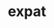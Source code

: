 ---
title: "expat"
layout: cache
categories: [package, v0.19]
meta: {"versions": ["2.4.8"], "compilers": ["gcc@=11.1.0", "gcc@=7.3.1", "gcc@=7.5.0", "gcc@=8.4.0", "oneapi@=2022.1.0"], "oss": ["amzn2", "ubuntu18.04", "ubuntu20.04"], "platforms": ["linux"], "targets": ["aarch64", "neoverse_n1", "x86_64", "x86_64_v3"], "stacks": ["aws-ahug", "aws-ahug-aarch64", "aws-isc", "aws-isc-aarch64", "build_systems", "data-vis-sdk", "e4s", "e4s-oneapi", "ml-cpu", "ml-cuda", "ml-rocm", "radiuss", "radiuss-aws", "radiuss-aws-aarch64", "tutorial"], "num_specs": 7, "num_specs_by_stack": {"radiuss-aws-aarch64": 2, "aws-ahug-aarch64": 2, "aws-isc-aarch64": 2, "ml-cpu": 1, "ml-cuda": 1, "aws-ahug": 1, "ml-rocm": 1, "radiuss-aws": 1, "aws-isc": 1, "radiuss": 1, "build_systems": 1, "tutorial": 2, "data-vis-sdk": 1, "e4s": 1, "e4s-oneapi": 1}}
spec_details: [{"hash": "jr47j43d7bqfar5omvfr3fnydf2xpkdh", "compiler": "gcc@=7.3.1", "versions": ["2.4.8"], "os": "amzn2", "platform": "linux", "target": "aarch64", "variants": ["build_system=autotools", "+libbsd"], "stacks": ["radiuss-aws-aarch64", "aws-ahug-aarch64", "aws-isc-aarch64"], "size": "-", "tarball": "https://binaries.spack.io/releases/v0.19/build_cache/linux-amzn2-aarch64/gcc-7.3.1/expat-2.4.8/linux-amzn2-aarch64-gcc-7.3.1-expat-2.4.8-jr47j43d7bqfar5omvfr3fnydf2xpkdh.spack"}, {"hash": "pjoaj52ax6564nzsaeiuhrvurs7sibjl", "compiler": "gcc@=7.3.1", "versions": ["2.4.8"], "os": "amzn2", "platform": "linux", "target": "neoverse_n1", "variants": ["build_system=autotools", "+libbsd"], "stacks": ["radiuss-aws-aarch64", "aws-ahug-aarch64", "aws-isc-aarch64"], "size": "-", "tarball": "https://binaries.spack.io/releases/v0.19/build_cache/linux-amzn2-neoverse_n1/gcc-7.3.1/expat-2.4.8/linux-amzn2-neoverse_n1-gcc-7.3.1-expat-2.4.8-pjoaj52ax6564nzsaeiuhrvurs7sibjl.spack"}, {"hash": "b3gwr6bea265gtxuyqxk5fwiq5l6peh4", "compiler": "gcc@=7.3.1", "versions": ["2.4.8"], "os": "amzn2", "platform": "linux", "target": "x86_64_v3", "variants": ["build_system=autotools", "+libbsd"], "stacks": ["ml-cpu", "ml-cuda", "aws-ahug", "ml-rocm", "radiuss-aws", "aws-isc"], "size": "-", "tarball": "https://binaries.spack.io/releases/v0.19/build_cache/linux-amzn2-x86_64_v3/gcc-7.3.1/expat-2.4.8/linux-amzn2-x86_64_v3-gcc-7.3.1-expat-2.4.8-b3gwr6bea265gtxuyqxk5fwiq5l6peh4.spack"}, {"hash": "j5k5nzgsbhue6ylglt4gtrnm6okuvsj6", "compiler": "gcc@=7.5.0", "versions": ["2.4.8"], "os": "ubuntu18.04", "platform": "linux", "target": "x86_64", "variants": ["build_system=autotools", "+libbsd"], "stacks": ["radiuss", "build_systems", "tutorial", "data-vis-sdk"], "size": "-", "tarball": "https://binaries.spack.io/releases/v0.19/build_cache/linux-ubuntu18.04-x86_64/gcc-7.5.0/expat-2.4.8/linux-ubuntu18.04-x86_64-gcc-7.5.0-expat-2.4.8-j5k5nzgsbhue6ylglt4gtrnm6okuvsj6.spack"}, {"hash": "whqio5rqr2nvc5khndszztmvhavz45xr", "compiler": "gcc@=11.1.0", "versions": ["2.4.8"], "os": "ubuntu20.04", "platform": "linux", "target": "x86_64", "variants": ["build_system=autotools", "+libbsd"], "stacks": ["e4s"], "size": "-", "tarball": "https://binaries.spack.io/releases/v0.19/build_cache/linux-ubuntu20.04-x86_64/gcc-11.1.0/expat-2.4.8/linux-ubuntu20.04-x86_64-gcc-11.1.0-expat-2.4.8-whqio5rqr2nvc5khndszztmvhavz45xr.spack"}, {"hash": "ecxz4tuzy6ahlwyoqgfcd2fu7h4b4mxf", "compiler": "gcc@=8.4.0", "versions": ["2.4.8"], "os": "ubuntu18.04", "platform": "linux", "target": "x86_64", "variants": ["build_system=autotools", "+libbsd"], "stacks": ["tutorial"], "size": "-", "tarball": "https://binaries.spack.io/releases/v0.19/build_cache/linux-ubuntu18.04-x86_64/gcc-8.4.0/expat-2.4.8/linux-ubuntu18.04-x86_64-gcc-8.4.0-expat-2.4.8-ecxz4tuzy6ahlwyoqgfcd2fu7h4b4mxf.spack"}, {"hash": "4cjgmrsahsv4dsu4xrh4cpa5itc56s2v", "compiler": "oneapi@=2022.1.0", "versions": ["2.4.8"], "os": "ubuntu20.04", "platform": "linux", "target": "x86_64", "variants": ["build_system=autotools", "+libbsd"], "stacks": ["e4s-oneapi"], "size": "-", "tarball": "https://binaries.spack.io/releases/v0.19/build_cache/linux-ubuntu20.04-x86_64/oneapi-2022.1.0/expat-2.4.8/linux-ubuntu20.04-x86_64-oneapi-2022.1.0-expat-2.4.8-4cjgmrsahsv4dsu4xrh4cpa5itc56s2v.spack"}]
---